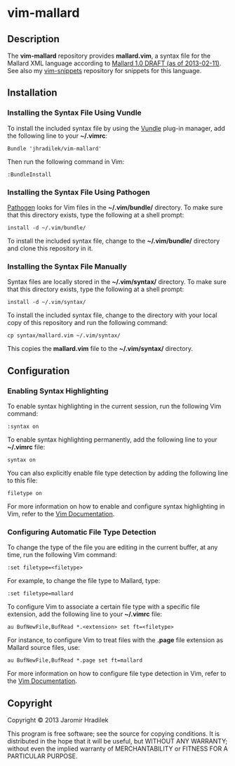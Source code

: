 # vim-mallard

## Description

The **vim-mallard** repository provides **mallard.vim**, a syntax file for the Mallard XML language according to [Mallard 1.0 DRAFT (as of 2013-02-11)](http://projectmallard.org/1.0/index.html). See also my [vim-snippets](https://github.com/jhradilek/vim-snippets) repository for snippets for this language.

## Installation

### Installing the Syntax File Using Vundle

To install the included syntax file by using the [Vundle](https://github.com/gmarik/vundle) plug-in manager, add the following line to your **~/.vimrc**:

    Bundle 'jhradilek/vim-mallard'

Then run the following command in Vim:

    :BundleInstall

### Installing the Syntax File Using Pathogen

[Pathogen](https://github.com/tpope/vim-pathogen) looks for Vim files in the **~/.vim/bundle/** directory. To make sure that this directory exists, type the following at a shell prompt:

    install -d ~/.vim/bundle/

To install the included syntax file, change to the **~/.vim/bundle/** directory and clone this repository in it.

### Installing the Syntax File Manually

Syntax files are locally stored in the **~/.vim/syntax/** directory. To make sure that this directory exists, type the following at a shell prompt:

    install -d ~/.vim/syntax/

To install the included syntax file, change to the directory with your local copy of this repository and run the following command:

    cp syntax/mallard.vim ~/.vim/syntax/

This copies the **mallard.vim** file to the **~/.vim/syntax/** directory.

## Configuration

### Enabling Syntax Highlighting

To enable syntax highlighting in the current session, run the following Vim command:

    :syntax on

To enable syntax highlighting permanently, add the following line to your **~/.vimrc** file:

    syntax on

You can also explicitly enable file type detection by adding the following line to this file:

    filetype on

For more information on how to enable and configure syntax highlighting in Vim, refer to the [Vim Documentation](http://vimdoc.sourceforge.net/htmldoc/syntax.html).

### Configuring Automatic File Type Detection

To change the type of the file you are editing in the current buffer, at any time, run the following Vim command:

    :set filetype=<filetype>

For example, to change the file type to Mallard, type:

    :set filetype=mallard

To configure Vim to associate a certain file type with a specific file extension, add the following line to your **~/.vimrc** file:

    au BufNewFile,BufRead *.<extension> set ft=<filetype>

For instance, to configure Vim to treat files with the **.page** file extension as Mallard source files, use:

    au BufNewFile,BufRead *.page set ft=mallard

For more information on how to configure file type detection in Vim, refer to the [Vim Documentation](http://vimdoc.sourceforge.net/htmldoc/filetype.html).

## Copyright

Copyright © 2013 Jaromir Hradilek

This program is free software; see the source for copying conditions. It is distributed in the hope that it will be useful, but WITHOUT ANY WARRANTY; without even the implied warranty of MERCHANTABILITY or FITNESS FOR A PARTICULAR PURPOSE.
